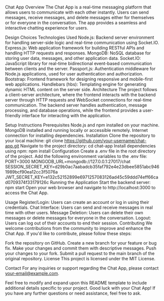 Chat App
Overview
The Chat App is a real-time messaging platform that allows users to communicate with each other instantly. Users can send messages, receive messages, and delete messages either for themselves or for everyone in the conversation. The app provides a seamless and interactive chatting experience for users.

Design Choices
Technologies Used
Node.js: Backend server environment for handling server-side logic and real-time communication using Socket.IO.
Express.js: Web application framework for building RESTful APIs and handling HTTP requests and responses.
MongoDB: NoSQL database for storing user data, messages, and other application data.
Socket.IO: JavaScript library for real-time bidirectional event-based communication between clients and the server.
Passport.js: Authentication middleware for Node.js applications, used for user authentication and authorization.
Bootstrap: Frontend framework for designing responsive and mobile-first web applications.
Handlebars (hbs): Templating engine for generating dynamic HTML content on the server side.
Architecture
The project follows a client-server architecture, where the frontend interacts with the backend server through HTTP requests and WebSocket connections for real-time communication. The backend server handles authentication, message processing, and database operations, while the frontend provides a user-friendly interface for interacting with the application.

Setup Instructions
Prerequisites
Node.js and npm installed on your machine.
MongoDB installed and running locally or accessible remotely.
Internet connection for installing dependencies.
Installation
Clone the repository to your local machine:
git clone https://github.com/your-username/chat-app.git
Navigate to the project directory:
cd chat-app
Install dependencies using npm:
npm install
Configuration
Create a .env file in the root directory of the project.
Add the following environment variables to the .env file:
PORT=3000
MONGODB_URL=mongodb://127.0.0.1:27017/chat
SESSION_SECRET_KEY=d29b0ac7aabadcb35faf792e4e23dbee5851abc9461989bcf90ea12cc3f5076a
JWT_SECRET_KEY=e132c52152899e6971257083126ad45c59ddd74eff66cad0709374f33179126c
Running the Application
Start the backend server:
npm start
Open your web browser and navigate to http://localhost:3000 to access the Chat App.

Usage
Register/Login: Users can create an account or log in using their credentials.
Chat Interface: Users can send and receive messages in real time with other users.
Message Deletion: Users can delete their own messages or delete messages for everyone in the conversation.
Logout: Users can log out of their accounts to end their session.
Contributing
We welcome contributions from the community to improve and enhance the Chat App. If you'd like to contribute, please follow these steps:

Fork the repository on GitHub.
Create a new branch for your feature or bug fix.
Make your changes and commit them with descriptive messages.
Push your changes to your fork.
Submit a pull request to the main branch of the original repository.
License
This project is licensed under the MIT License.

Contact
For any inquiries or support regarding the Chat App, please contact your-email@example.com.

Feel free to modify and expand upon this README template to include additional details specific to your project. Good luck with your Chat App! If you have any further questions or need assistance, feel free to ask.




